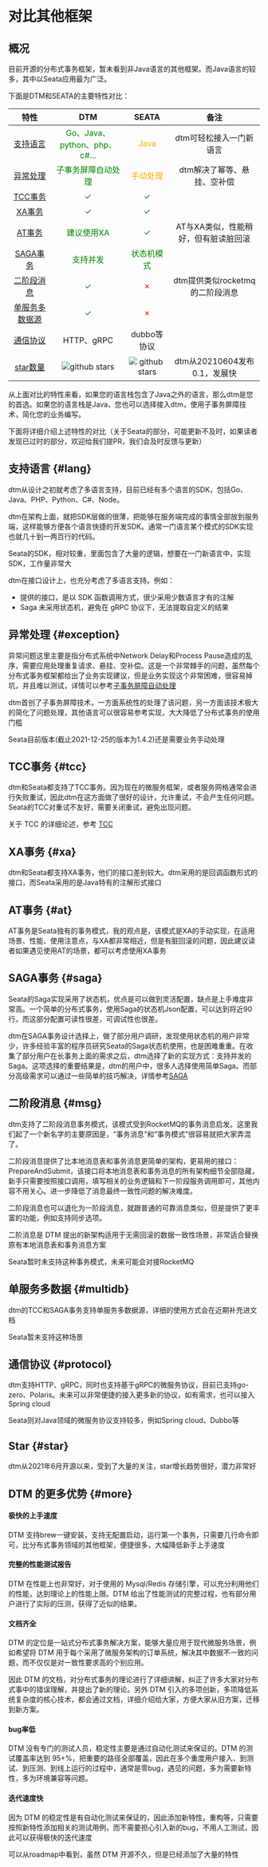 # 对比其他框架

## 概况

目前开源的分布式事务框架，暂未看到非Java语言的其他框架。而Java语言的较多，其中以Seata应用最为广泛。

下面是DTM和SEATA的主要特性对比：

|  特性| DTM | SEATA |备注|
|:-----:|:----:|:----:|:----:|
| [支持语言](#lang) |<span style="color:green">Go、Java、python、php、c#...</span>|<span style="color:orange">Java</span>|dtm可轻松接入一门新语言|
|[异常处理](#exception)| <span style="color:green">子事务屏障自动处理</span>|<span style="color:orange">手动处理</span> |dtm解决了幂等、悬挂、空补偿|
|[TCC事务](#tcc)| <span style="color:green">✓</span>|<span style="color:green">✓</span>||
| [XA事务](#xa)|<span style="color:green">✓</span>|<span style="color:green">✓</span>||
|[AT事务](#at)|<span style="color:green">建议使用XA</span>|<span style="color:green">✓</span>|AT与XA类似，性能稍好，但有脏读脏回滚|
| [SAGA事务](#saga) |<span style="color:green">支持并发</span> |<span style="color:green">状态机模式</span> ||
|[二阶段消息](#msg)|<span style="color:green">✓</span>|<span style="color:red">✗</span>|dtm提供类似rocketmq的二阶段消息|
|[单服务多数据源](#multidb)|<span style="color:green">✓</span>|<span style="color:red">✗</span>||
|[通信协议](#protocol)|HTTP、gRPC|dubbo等协议||
|[star数量](#star)|<img src="https://img.shields.io/github/stars/dtm-labs/dtm.svg?style=social" alt="github stars"/>|<img src="https://img.shields.io/github/stars/seata/seata.svg?style=social" alt="github stars"/>|dtm从20210604发布0.1，发展快|

从上面对比的特性来看，如果您的语言栈包含了Java之外的语言，那么dtm是您的首选。如果您的语言栈是Java，您也可以选择接入dtm，使用子事务屏障技术，简化您的业务编写。

下面将详细介绍上述特性的对比（关于Seata的部分，可能更新不及时，如果读者发现已过时的部分，欢迎给我们提PR，我们会及时反馈与更新）

## 支持语言 {#lang}
dtm从设计之初就考虑了多语言支持，目前已经有多个语言的SDK，包括Go、Java、PHP、Python、C#、Node。

dtm在架构上面，就把SDK层做的很薄，把能够在服务端完成的事情全部放到服务端，这样能够方便各个语言快捷的开发SDK。通常一门语言某个模式的SDK实现也就几十到一两百行的代码。

Seata的SDK，相对较重，里面包含了大量的逻辑，想要在一门新语言中，实现SDK，工作量非常大

dtm在接口设计上，也充分考虑了多语言支持。例如：
- 提供的接口，是以 SDK 函数调用方式，很少采用少数语言才有的注解
- Saga 未采用状态机，避免在 gRPC 协议下，无法提取自定义的结果

## 异常处理 {#exception}
异常问题这里主要是指分布式系统中Network Delay和Process Pause造成的乱序，需要应用处理重复请求、悬挂、空补偿。这是一个非常棘手的问题，虽然每个分布式事务框架都给出了业务实现建议，但是业务实现这个非常困难，很容易掉坑，并且难以测试，详情可以参考[子事务屏障自动处理](../practice/barrier.html)

dtm首创了子事务屏障技术，一方面系统性的处理了该问题，另一方面该技术极大的简化了问题处理，其他语言可以很容易参考实现，大大降低了分布式事务的使用门槛

Seata目前版本(截止2021-12-25的版本为1.4.2)还是需要业务手动处理

## TCC事务 {#tcc}
dtm和Seata都支持了TCC事务。因为现在的微服务框架，或者服务网格通常会进行失败重试，因此dtm在这方面做了很好的设计，允许重试，不会产生任何问题。Seata的TCC对重试不友好，需要关闭重试，避免出现问题。

关于 TCC 的详细论述，参考 [TCC](../practice/tcc)

## XA事务 {#xa}
dtm和Seata都支持XA事务，他们的接口差别较大。dtm采用的是回调函数形式的接口，而Seata采用的是Java特有的注解形式接口

## AT事务 {#at}
AT事务是Seata独有的事务模式，我的观点是，该模式是XA的手动实现，在适用场景、性能、使用注意点，与XA都非常相近，但是有脏回滚的问题，因此建议读者如果遇见使用AT的场景，都可以考虑使用XA事务

## SAGA事务 {#saga}
Seata的Saga实现采用了状态机，优点是可以做到灵活配置，缺点是上手难度非常高。一个简单的分布式事务，使用Saga的状态机Json配置，可以达到将近90行，而这部分配置可读性很差，可调试性也很差。

dtm在SAGA事务设计选择上，做了部分用户调研，发现使用状态机的用户非常少，许多经验丰富的程序员研究Seata的Saga状态机使用，也是困难重重。在收集了部分用户在长事务上面的需求之后，dtm选择了新的实现方式：支持并发的Saga。这项选择的重要结果是，dtm的用户中，很多人选择使用简单Saga。而部分高级需求可以通过一些简单的技巧解决，详情参考[SAGA](../practice/saga)

## 二阶段消息 {#msg}
dtm支持了二阶段消息事务模式，该模式受到RocketMQ的事务消息启发。这里我们起了一个新名字的主要原因是，“事务消息”和“事务模式”很容易就把大家弄混了。

二阶段消息提供了比本地消息表和事务消息更简单的架构，更易用的接口：PrepareAndSubmit，该接口将本地消息表和事务消息的所有架构细节全部隐藏，新手只需要按照接口调用，填写相关的业务逻辑和下一阶段服务调用即可，其他内容不用关心。进一步降低了消息最终一致性问题的解决难度。

二阶段消息也可以退化为一阶段消息，就跟普通的可靠消息类似，但是提供了更丰富的功能，例如支持同步选项。

二阶消息是 DTM 提出的新架构适用于无需回滚的数据一致性场景，非常适合替换原有本地消息表和事务消息方案

Seata暂时未支持这种事务模式，未来可能会对接RocketMQ

## 单服务多数据 {#multidb}
dtm的TCC和SAGA事务支持单服务多数据源，详细的使用方式会在近期补充进文档

Seata暂未支持这种场景

## 通信协议 {#protocol}
dtm支持HTTP、gRPC，同时也支持基于gRPC的微服务协议，目前已支持go-zero、Polaris。未来可以非常便捷的接入更多新的协议，如有需求，也可以接入Spring cloud

Seata则对Java领域的微服务协议支持较多，例如Spring cloud、Dubbo等

## Star {#star}
dtm从2021年6月开源以来，受到了大量的关注，star增长趋势很好，潜力非常好

## DTM 的更多优势 {#more}

#### 极快的上手速度
DTM 支持brew一键安装，支持无配置启动，运行第一个事务，只需要几行命令即可，比分布式事务领域的其他框架，便捷很多，大幅降低新手上手速度

#### 完整的性能测试报告
DTM 在性能上也非常好，对于使用的 Mysql/Redis 存储引擎，可以充分利用他们的性能，达到理论上的性能上限。DTM 给出了性能测试的完整过程，也有部分用户进行了实际的压测，获得了近似的结果。

#### 文档齐全
DTM 的定位是一站式分布式事务解决方案，能够大量应用于现代微服务场景，例如希望将 DTM 用于每个采用了微服务架构的订单系统，解决其中数据不一致的问题，而不仅仅是对一致性要求高的个别应用。

因此 DTM 的文档，对分布式事务的理论进行了详细讲解，纠正了许多大家对分布式事中的错误理解，并提出了新的理论。另外 DTM 引入的多项创新，多项降低系统复杂度的核心技术，都会通过文档，详细介绍给大家，方便大家从旧方案，迁移到新方案。

#### bug率低
DTM 没有专门的测试人员，稳定性主要是通过自动化测试来保证的。DTM 的测试覆盖率达到 95+%，把重要的路径全部覆盖，因此在多个重度用户接入、到测试、到压测、到线上运行的过程中，通常是零bug，遇见的问题，多为需要新特性，多为环境兼容等问题。

#### 迭代速度快
因为 DTM 的稳定性是有自动化测试来保证的，因此添加新特性，重构等，只需要按照新特性添加相关的测试用例，而不需要担心引入新的bug，不用人工测试，因此可以获得极快的迭代速度

可以从roadmap中看到，虽然 DTM 开源不久，但是已经添加了大量的特性

